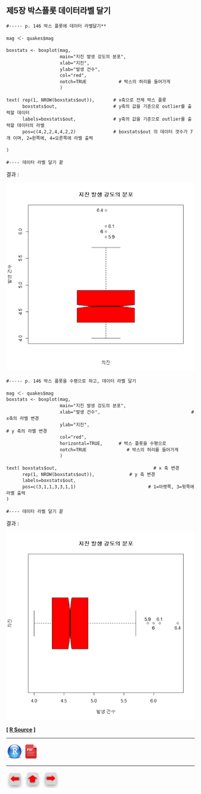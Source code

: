 ## 제5장 박스플롯 데이터라벨 달기

```{r}
#----- p. 146 박스 플롯에 데이터 라벨달기**

mag ＜- quakes$mag

boxstats <- boxplot(mag, 
                    main="지진 발생 강도의 분포", 
                    xlab="지진", 
                    ylab="발생 건수",
                    col="red",
                    notch=TRUE            # 박스의 허리를 들어가게
                    )

text( rep(1, NROW(boxstats$out)),       # x축으로 전체 박스 플롯
      boxstats$out,                     # y축의 값을 기준으로 outlier를 출력할 데이터
      labels=boxstats$out,              # y축의 값을 기준으로 outlier를 출력할 데이터의 라벨
      pos=c(4,2,2,4,4,2,2)              # boxstats$out 의 데이터 갯수가 7개 이며, 2=왼쪽에, 4=오른쪽에 라벨 출력

)

#---- 데이터 라벨 달기 끝
```

결과 : 

![img](images/COMF_1804021114167df017c7.bmp)



```{r}
#----- p. 146 박스 플롯을 수평으로 하고, 데이터 라벨 달기

mag ＜- quakes$mag
boxstats <- boxplot(mag, 
                    main="지진 발생 강도의 분포", 
                    xlab="발생 건수",                                  # x축의 라벨 변경
                    ylab="지진",                                          # y 축의 라벨 변경
                    col="red",
                    horizontal=TRUE,      # 박스 플롯을 수평으로
                    notch=TRUE               # 박스의 허리를 들어가게
                    )

text( boxstats$out,                                    # x 축 변경
      rep(1, NROW(boxstats$out)),             # y 축 변경
      labels=boxstats$out, 
      pos=c(3,1,1,3,3,1,1)                           # 1=아랫쪽, 3=윗쪽에 라벨 출력 
)

#---- 데이터 라벨 달기 끝
```

결과 : 

![img](images/COMF_1804021114327df017c8.bmp)

**[ [R Source](source/ch_5_146_Labelling_Boxplot.R) ]**



------

 [<img src="images/R.png" alt="R" style="zoom:80%;" />](source/ch_5_146_Labelling_Boxplot.R) [<img src="images/pdf_image.png" alt="pdf_image" style="zoom:80%;" />](pdf/ch_5_146_Labelling_Boxplot.pdf)

------

[<img src="images/l-arrow.png" alt="l-arrow" style="zoom:67%;" />](ch_5_144_Labelling_the_Class.html)    [<img src="images/home-arrow.png" alt="home-arrow" style="zoom:67%;" />](index.html)    [<img src="images/r-arrow.png" alt="r-arrow" style="zoom:67%;" />](ch_5_165_Labelling_Moving_Chart.html)


